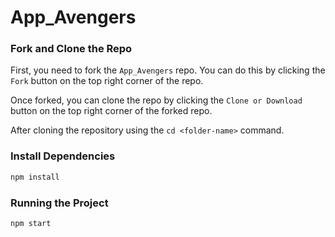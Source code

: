 # App_Avengers

### Fork and Clone the Repo 
First, you need to fork the `App_Avengers` repo. You can do this by clicking the `Fork` button on the top right corner of the repo.

Once forked, you can clone the repo by clicking the `Clone or Download` button on the top right corner of the forked repo.

After cloning the repository using the `cd <folder-name>` command.

###  Install Dependencies

```bash
npm install
```

### Running the Project

```bash
npm start
```